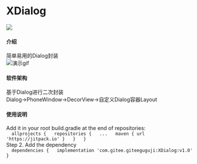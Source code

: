 # XDialog
[![](https://jitpack.io/v/com.gitee.giteeguguji/XDialog.svg)](https://jitpack.io/#com.gitee.giteeguguji/XDialog)
#### 介绍 
简单易用的Dialog封装  
![演示gif](https://gitee.com/giteeguguji/XDialog/raw/master/app/src/main/images/sample.gif)

#### 软件架构 
基于Dialog进行二次封装  
Dialog->PhoneWindow->DecorView->自定义Dialog容器Layout

#### 使用说明

Add it in your root build.gradle at the end of repositories:  
``  
    allprojects {  
        repositories {  
			...  
			maven { url 'https://jitpack.io' }  
		}  
	}  
``  
Step 2. Add the dependency  
``  
	dependencies {  
	        implementation 'com.gitee.giteeguguji:XDialog:v1.0'  
	}  
``  